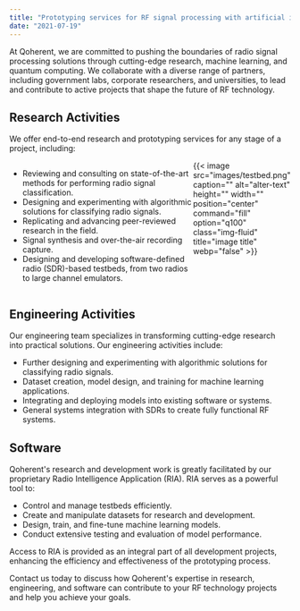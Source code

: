 ```yaml
---
title: "Prototyping services for RF signal processing with artificial intelligence."
date: "2021-07-19"
---
```


<!-- ## Machine learning for passive RF signal processing -->

At Qoherent, we are committed to pushing the boundaries of radio signal processing solutions through cutting-edge research, machine learning, and quantum computing. We collaborate with a diverse range of partners, including government labs, corporate researchers, and universities, to lead and contribute to active projects that shape the future of RF technology.



## Research Activities

We offer end-to-end research and prototyping services for any stage of a project, including:

<div style="display:flex;">


- Reviewing and consulting on state-of-the-art methods for performing radio signal classification.
- Designing and experimenting with algorithmic solutions for classifying radio signals.
- Replicating and advancing peer-reviewed research in the field.
- Signal synthesis and over-the-air recording capture.
- Designing and developing software-defined radio (SDR)-based testbeds, from two radios to large channel emulators.


<div style="display:flex; width:50%; float: right;">
{{< image src="images/testbed.png" caption="" alt="alter-text" height="" width="" position="center" command="fill" option="q100" class="img-fluid" title="image title"  webp="false" >}}
</div>
</div>



## Engineering Activities

Our engineering team specializes in transforming cutting-edge research into practical solutions. Our engineering activities include:

- Further designing and experimenting with algorithmic solutions for classifying radio signals.
- Dataset creation, model design, and training for machine learning applications.
- Integrating and deploying models into existing software or systems.
- General systems integration with SDRs to create fully functional RF systems.

## Software

Qoherent's research and development work is greatly facilitated by our proprietary Radio Intelligence Application (RIA). RIA serves as a powerful tool to:

- Control and manage testbeds efficiently.
- Create and manipulate datasets for research and development.
- Design, train, and fine-tune machine learning models.
- Conduct extensive testing and evaluation of model performance.

Access to RIA is provided as an integral part of all development projects, enhancing the efficiency and effectiveness of the prototyping process.

Contact us today to discuss how Qoherent's expertise in research, engineering, and software can contribute to your RF technology projects and help you achieve your goals.
